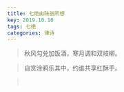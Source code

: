 ```yaml
---
title: 七绝由陆翁所想
key: 2019.10.10
tags: 七绝
categories: 律诗
---
```


<blockquote class="blockquote-center">秋风勾兑加饭酒，寒月调和双岐柳。
</blockquote>
<blockquote class="blockquote-center">自赏涂鸦乐其中，约谁共享红酥手。
</blockquote>
<blockquote class="blockquote-center"></br>
</blockquote>
